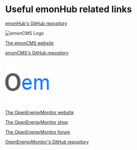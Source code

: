 Useful emonHub related links
============================



[emonHub's GitHub repository](https://github.com/emonhub)

![emonCMS Logo](https://github.com/emonhub/emonhub-docs/images/logos/emoncms/emoncms_banner.png)

[The emonCMS website](http://emoncms.org/site/home)

[emonCMS's GitHub repository](https://github.com/emoncms)

![OpenEnergyMonitor Logo](images/logos/oem/oem_small.png)

[The OpenEnergyMonitor website](http://openenergymonitor.org/emon/)

[The OpenEnergyMonitor shop](http://shop.openenergymonitor.com/)

[The OpenEnergyMonitor forum](http://openenergymonitor.org/emon/forum)

[OpenEnergyMonitor's GitHub repository](https://github.com/openenergymonitor)
